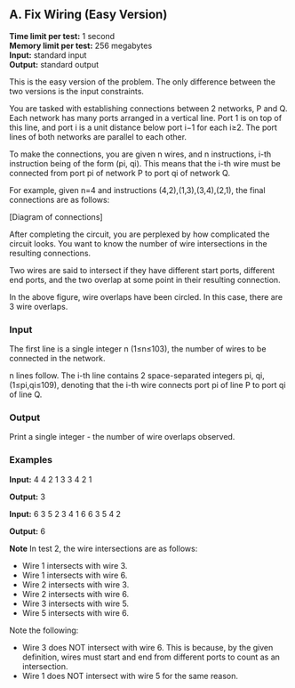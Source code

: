 ## A. Fix Wiring (Easy Version)

**Time limit per test:** 1 second  
**Memory limit per test:** 256 megabytes  
**Input:** standard input  
**Output:** standard output

This is the easy version of the problem. The only difference between the two versions is the input constraints.

You are tasked with establishing connections between 2 networks, P and Q. Each network has many ports arranged in a vertical line. Port 1 is on top of this line, and port i is a unit distance below port i−1 for each i≥2. The port lines of both networks are parallel to each other.

To make the connections, you are given n wires, and n instructions, i-th instruction being of the form (pi, qi). This means that the i-th wire must be connected from port pi of network P to port qi of network Q.

For example, given n=4 and instructions (4,2),(1,3),(3,4),(2,1), the final connections are as follows:

[Diagram of connections]

After completing the circuit, you are perplexed by how complicated the circuit looks. You want to know the number of wire intersections in the resulting connections.

Two wires are said to intersect if they have different start ports, different end ports, and the two overlap at some point in their resulting connection.

In the above figure, wire overlaps have been circled. In this case, there are 3 wire overlaps.

### Input
The first line is a single integer n (1≤n≤103), the number of wires to be connected in the network.

n lines follow. The i-th line contains 2 space-separated integers pi, qi, (1≤pi,qi≤109), denoting that the i-th wire connects port pi of line P to port qi of line Q.

### Output
Print a single integer - the number of wire overlaps observed.

### Examples

**Input:**
4
4 2
1 3
3 4
2 1


**Output:**
3


**Input:**
6
3 5
2 3
4 1
6 6
3 5
4 2


**Output:**
6


**Note**
In test 2, the wire intersections are as follows:

- Wire 1 intersects with wire 3.
- Wire 1 intersects with wire 6.
- Wire 2 intersects with wire 3.
- Wire 2 intersects with wire 6.
- Wire 3 intersects with wire 5.
- Wire 5 intersects with wire 6.

Note the following:

- Wire 3 does NOT intersect with wire 6. This is because, by the given definition, wires must start and end from different ports to count as an intersection.
- Wire 1 does NOT intersect with wire 5 for the same reason.
